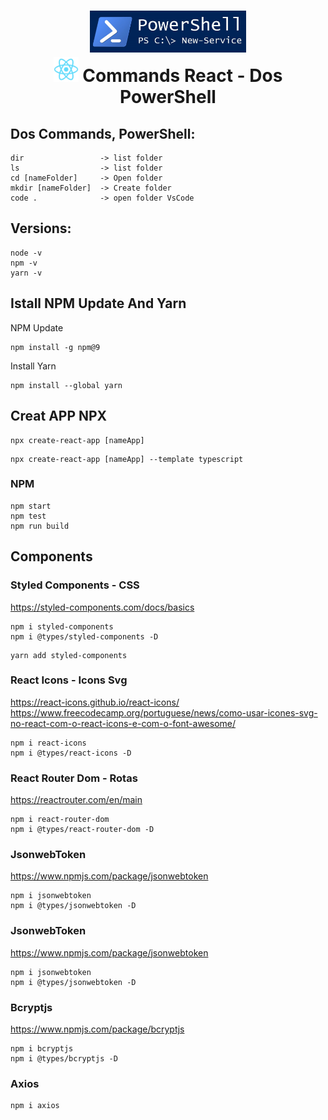
<div align="center">
    <h1>
    <img src="./src/img/powershell.jpg" width="250px"/>
    <br>
     <img src="./src/img/logo192.png" width="40x"/> Commands React - Dos PowerShell
    </h1>
</div>

## Dos Commands, PowerShell:
```npm
dir                 -> list folder
ls                  -> list folder
cd [nameFolder]     -> Open folder
mkdir [nameFolder]  -> Create folder
code .              -> open folder VsCode
```

## Versions:
```npm
node -v
npm -v
yarn -v
```

## Istall NPM Update And Yarn
NPM Update 
```npm
npm install -g npm@9
```
Install Yarn
```npm
npm install --global yarn
```

## Creat APP NPX
```npm
npx create-react-app [nameApp]
```
```npm
npx create-react-app [nameApp] --template typescript
```

### NPM 
```npm
npm start
npm test
npm run build
```

## Components
### Styled Components - CSS
https://styled-components.com/docs/basics
```npm
npm i styled-components
npm i @types/styled-components -D
```
```npm
yarn add styled-components
```

### React Icons - Icons Svg
https://react-icons.github.io/react-icons/
https://www.freecodecamp.org/portuguese/news/como-usar-icones-svg-no-react-com-o-react-icons-e-com-o-font-awesome/
```npm
npm i react-icons 
npm i @types/react-icons -D
```
### React Router Dom - Rotas
https://reactrouter.com/en/main
```npm
npm i react-router-dom
npm i @types/react-router-dom -D
```

### JsonwebToken
https://www.npmjs.com/package/jsonwebtoken
```npm
npm i jsonwebtoken
npm i @types/jsonwebtoken -D
```

### JsonwebToken
https://www.npmjs.com/package/jsonwebtoken
```npm
npm i jsonwebtoken
npm i @types/jsonwebtoken -D
```

### Bcryptjs
https://www.npmjs.com/package/bcryptjs
```npm
npm i bcryptjs
npm i @types/bcryptjs -D
```


### Axios
```npm
npm i axios
```


